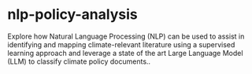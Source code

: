 # nlp-policy-analysis
Explore how Natural Language Processing (NLP) can be used to assist in identifying and mapping climate-relevant literature using a supervised learning approach and leverage a state of the art Large Language Model (LLM) to classify climate policy documents..
